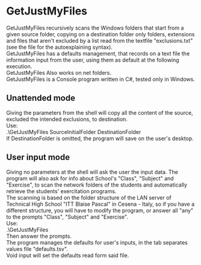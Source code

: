 # GetJustMyFiles

GetJustMyFiles recursively scans the Windows folders that start from a given source folder, copying on a destination folder only folders, extensions and files that aren't excluded by a list read from the textfile "exclusions.txt" (see the file for the autoexplaining syntax).  
GetJustMyFiles has a defaults management, that records on a text file the information input from the user, using them as default at the following execution.  
GetJustMyFiles Also works on net folders.  
GetJustMyFiles is a Console program written in C#, tested only in Windows.

## Unattended mode

Giving the parameters from the shell will copy all the content of the source, excluded the intended exclusions, to destination.  
Use:  
.\GetJustMyFiles SourceInitialFolder DestinationFolder  
If DestinationFolder is omitted, the program will save on the user's desktop.  

## User input mode

Giving no parameters at the shell will ask the user the input data.
The program will also ask for info about School's "Class", "Subject" and "Exercise", to scan the network folders of the students and automatically retrieve the students' exercitation programs.  
The scanning is based on the folder structure of the LAN server of Technical High School "ITT Blaise Pascal" in Cesena - Italy, so if you have a different structure, you will have to modify the program, or answer all "any" to the prompts "Class", "Subject" and "Exercise".   
Use:  
.\GetJustMyFiles  
Then answer the prompts.  
The program manages the defaults for user's inputs, in the tab separates values file "defaults.tsv".  
Void input will set the defaults read form said file.  
